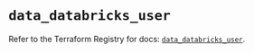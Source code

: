 # `data_databricks_user`

Refer to the Terraform Registry for docs: [`data_databricks_user`](https://registry.terraform.io/providers/databricks/databricks/1.63.0/docs/data-sources/user).

